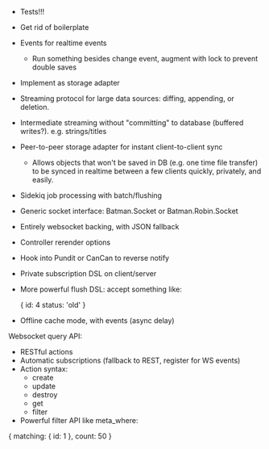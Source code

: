- Tests!!!
- Get rid of boilerplate
- Events for realtime events
    - Run something besides change event, augment with lock to prevent double saves
- Implement as storage adapter
- Streaming protocol for large data sources: diffing, appending, or deletion.
- Intermediate streaming without "committing" to database (buffered writes?). e.g. strings/titles
- Peer-to-peer storage adapter for instant client-to-client sync
    - Allows objects that won't be saved in DB (e.g. one time file transfer) to be synced in realtime between a few clients quickly, privately, and easily.
- Sidekiq job processing with batch/flushing
- Generic socket interface: Batman.Socket or Batman.Robin.Socket
- Entirely websocket backing, with JSON fallback
- Controller rerender options
- Hook into Pundit or CanCan to reverse notify
- Private subscription DSL on client/server
- More powerful flush DSL: accept something like:

    {
      id: 4
      status: 'old'
    }

- Offline cache mode, with events (async delay)

Websocket query API:
- RESTful actions
- Automatic subscriptions (fallback to REST, register for WS events)
- Action syntax:
  - create
  - update
  - destroy
  - get
  - filter
- Powerful filter API like meta_where:

{
  matching: {
    id: 1
  },
  count: 50
}

